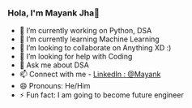 

### Hola, I'm Mayank Jha👋


- 🔭 I’m currently working on Python, DSA
- 🌱 I’m currently learning Machine Learning
- 👯 I’m looking to collaborate on Anything XD :)
- 🤔 I’m looking for help with Coding
- 💬 Ask me about DSA
- 📫 Connect with me - [LinkedIn : @Mayank](LinkedIn%20:%20@Mayank%20%28https://www.linkedin.com/in/mayank-jha-9276821a5/%29)
- 😄 Pronouns: He/Him
- ⚡ Fun fact: I am going to become future engineer
